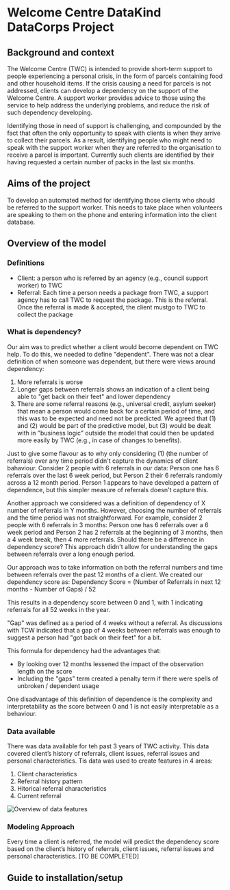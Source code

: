 # Welcome Centre DataKind DataCorps Project

## Background and context

The Welcome Centre (TWC) is intended to provide short-term support to people experiencing a personal crisis, in the form of parcels containing food and other household items. If the crisis causing a need for parcels is not addressed, clients can develop a dependency on the support of the Welcome Centre. A support worker provides advice to those using the service to help address the underlying problems, and reduce the risk of such dependency developing.

Identifying those in need of support is challenging, and compounded by the fact that often the only opportunity to speak with clients is when they arrive to collect their parcels. As a result, identifying people who might need to speak with the support worker when they are referred to the organisation to receive a parcel is important. Currently such clients are identified by their having requested a certain number of packs in the last six months.

## Aims of the project

To develop an automated method for identifying those clients who should be referred to the support worker. This needs to take place when volunteers are speaking to them on the phone and entering information into the client database. 

## Overview of the model

### Definitions

* Client: a person who is referred by an agency (e.g., council support worker) to TWC
* Referral: Each time a person needs a package from TWC, a support agency has to call TWC to request the package. This is the referral. Once the referral is made & accepted, the client mustgo to TWC to collect the package

### What is dependency?
   
Our aim was to predict whether a client would become dependent on TWC help. To do this, we needed to define "dependent". There was not a clear definition of when someone was dependent, but there were views around dependency:
   1. More referrals is worse
   2. Longer gaps between referrals shows an indication of a client being able to "get back on their feet" and lower dependency
   3. There are some referral reasons (e.g., universal credit, asylum seeker) that mean a person would come back for a certain period of time, and this was to be expected and need not be predicted.
We agreed that (1) and (2) would be part of the predictive model, but (3) would be dealt with in "business logic" outside the model that could then be updated more easily by TWC (e.g., in case of changes to benefits).

Just to give some flavour as to why only considering (1) (the number of referrals) over any time period didn't capture the dynamics of client bahaviour. Consider 2 people with 6 referrals in our data: Person one has 6 referrals over the last 6 week period, but Person 2 their 6 referrals randomly across a 12 month period. Person 1 appears to have developed a pattern of dependence, but this simpler measure of referrals doesn't capture this.

Another approach we considered was a definition of dependency of X number of referrals in Y months. However, choosing the number of referrals and the time period was not straightforward. For example, consider 2 people with 6 referrals in 3 months: Person one has 6 referrals over a 6 week period and Person 2 has 2 referrals at the beginning of 3 months, then a 4 week break, then 4 more referrals. Should there be a difference in dependency score? This approach didn't allow for understanding the gaps between referrals over a long enough period.

Our approach was to take information on both the referral numbers and time between referrals over the past 12 months of a client. We created our dependency score as:
Dependency Score = (Number of Referrals in next 12 months - Number of Gaps) / 52

This results in a dependency score between 0 and 1, with 1 indicating referrals for all 52 weeks in the year.

"Gap" was defined as a period of 4 weeks without a referral. As discussions with TCW indicated that a gap of 4 weeks between referrals was enough to suggest a person had "got back on their feet" for a bit. 

This formula for dependency had the advantages that:
   * By looking over 12 months lessened the impact of the observation length on the score
   * Including the "gaps" term created a penalty term if there were spells of unbroken / dependent usage
   
One disadvantage of this definition of dependence is the complexity and interpretability as the score between 0 and 1 is not easily interpretable as a behaviour.
    
### Data available

There was data available for teh past 3 years of TWC activity. This data covered client’s history of referrals, client issues, referral issues and personal characteristics. Tis data was used to create features in 4 areas:
1. Client characteristics
2. Referral history pattern
3. Hitorical referral characteristics
4. Current referral

![Overview of data features](url)

### Modeling Approach

Every time a client is referred, the model will predict the dependency score based on the client’s history of referrals, client issues, referral issues and personal characteristics.
[TO BE COMPLETED]

## Guide to installation/setup

